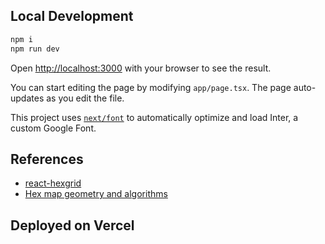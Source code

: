 ## Local Development

```bash
npm i
npm run dev
```

Open [http://localhost:3000](http://localhost:3000) with your browser to see the result.

You can start editing the page by modifying `app/page.tsx`. The page auto-updates as you edit the file.

This project uses [`next/font`](https://nextjs.org/docs/basic-features/font-optimization) to automatically optimize and load Inter, a custom Google Font.

## References

- [react-hexgrid](https://github.com/Hellenic/react-hexgrid)
- [Hex map geometry and algorithms](https://www.redblobgames.com/grids/hexagons/)

## Deployed on Vercel
